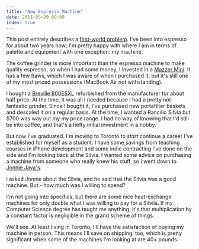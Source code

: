 ```yaml
---
title: "New Espresso Machine"
date: 2011-05-29 00:00
index: true
---
```


This post entirely describes a [first-world problem](http://twitter.com/#!/search?q=%23firstworldproblem). I've been into espresso for about two years now; I'm pretty happy with where I am in terms of palette and equipment with one exception: my machine.

The coffee grinder is more important than the espresso machine to make quality espresso, so when I had some money, I invested in a [Mazzer Mini](http://www.amazon.com/gp/product/B002U3DFNY/ref=as_li_ss_tl?ie=UTF8&tag=ashfur-20&linkCode=as2&camp=1789&creative=390957&creativeASIN=B002U3DFNY). It has a few flaws, which I was aware of when I purchased it, but it's still one of my most prized&nbsp;possessions (MacBook Air not withstanding).

I bought a [Breville 800ESXL](http://www.amazon.com/gp/product/B000MDHH0Q/ref=as_li_ss_tl?ie=UTF8&tag=ashfur-20&linkCode=as2&camp=1789&creative=390957&creativeASIN=B000MDHH0Q) refurbished from the manufacturer for about half price. At the time, it was all I needed because I had a pretty not-fantastic grinder. Since I bought it, I've purchased new portafilter baskets and descaled it on a regular basis. At the time, I wanted a Rancilio Silvia but $700 was way out my my price range. I had no way of knowing that I'd still be into coffee, and that's a hefty initial investment in a hobby.

But now I've graduated. I'm moving to Toronto to _start_ continue a career I've established for myself as a student. I have some savings from teaching courses in iPhone development and some indie contracting I've done on the side and I'm looking back at the Silvia. I wanted some advice on purchasing a machine from someone who really knew his stuff, so I went down to [Jonnie Java's](http://jonniejava.com/Paradise_Imports_%26_Jonnie_Java/Welcome_to_our_site.html).

I asked Jonnie about the Silvia, and he said that the Silvia was a good machine. But - how much was I willing to spend?

I'm not going into specifics, but there are some nice heat-exchange machines for only double what I was willing to pay for a Silvila. If my Computer Science degree has taught me anything, it's that multiplication by a constant factor is&nbsp;negligible&nbsp;in the grand scheme of things.

We'll see. At least living in Toronto, I'll have the satisfaction of buying my machine in person. This means I'll save on shipping, too, which is pretty significant when some of the machines I'm looking at are 40+ pounds.

<!-- more -->
